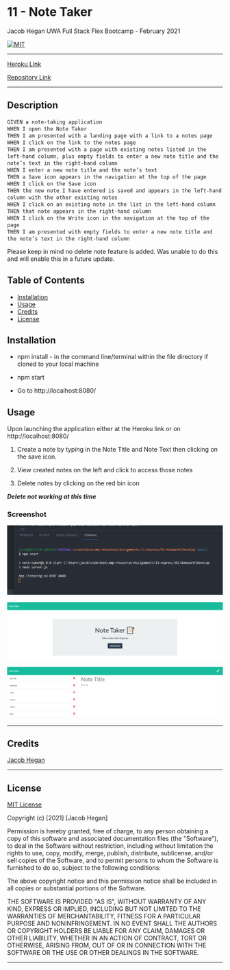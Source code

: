 # 11 - Note Taker

Jacob Hegan UWA Full Stack Flex Bootcamp - February 2021

[![MIT](https://img.shields.io/badge/licence-MIT-brightgreen)](https://choosealicense.com/licenses/mit/)

---

[Heroku Link](https://floating-plateau-50769.herokuapp.com/)

[Repository Link](https://github.com/heganjr/11-express-note-taker-JH)

---

## Description

```
GIVEN a note-taking application
WHEN I open the Note Taker
THEN I am presented with a landing page with a link to a notes page
WHEN I click on the link to the notes page
THEN I am presented with a page with existing notes listed in the left-hand column, plus empty fields to enter a new note title and the note’s text in the right-hand column
WHEN I enter a new note title and the note’s text
THEN a Save icon appears in the navigation at the top of the page
WHEN I click on the Save icon
THEN the new note I have entered is saved and appears in the left-hand column with the other existing notes
WHEN I click on an existing note in the list in the left-hand column
THEN that note appears in the right-hand column
WHEN I click on the Write icon in the navigation at the top of the page
THEN I am presented with empty fields to enter a new note title and the note’s text in the right-hand column
```

Please keep in mind no delete note feature is added. Was unable to do this and will enable this in a future update.

## Table of Contents

- [Installation](#installation)
- [Usage](#usage)
- [Credits](#credits)
- [License](#license)

## Installation

- npm install - in the command line/terminal within the file directory if cloned to your local machine

- npm start

- Go to http://localhost:8080/


## Usage

Upon launching the application either at the Heroku link or on http://localhost:8080/

1. Create a note by typing in the Note Title and Note Text then clicking on the save icon.

2. View created notes on the left and click to access those notes

3. Delete notes by clicking on the red bin icon

***Delete not working at this time***


### Screenshot
![npm-start](./images/npm-start.PNG)

![index](./images/index.PNG)

![notes](./images/notes.PNG)

---

## Credits

[Jacob Hegan](https://github.com/heganjr)

---

## License

[MIT License](https://choosealicense.com/licenses/mit/)


  Copyright (c) [2021] [Jacob Hegan]
  
  Permission is hereby granted, free of charge, to any person obtaining a copy
  of this software and associated documentation files (the "Software"), to deal
  in the Software without restriction, including without limitation the rights
  to use, copy, modify, merge, publish, distribute, sublicense, and/or sell
  copies of the Software, and to permit persons to whom the Software is
  furnished to do so, subject to the following conditions:
  
  The above copyright notice and this permission notice shall be included in all
  copies or substantial portions of the Software.
  
  THE SOFTWARE IS PROVIDED "AS IS", WITHOUT WARRANTY OF ANY KIND, EXPRESS OR
  IMPLIED, INCLUDING BUT NOT LIMITED TO THE WARRANTIES OF MERCHANTABILITY,
  FITNESS FOR A PARTICULAR PURPOSE AND NONINFRINGEMENT. IN NO EVENT SHALL THE
  AUTHORS OR COPYRIGHT HOLDERS BE LIABLE FOR ANY CLAIM, DAMAGES OR OTHER
  LIABILITY, WHETHER IN AN ACTION OF CONTRACT, TORT OR OTHERWISE, ARISING FROM,
  OUT OF OR IN CONNECTION WITH THE SOFTWARE OR THE USE OR OTHER DEALINGS IN THE
  SOFTWARE.

---
